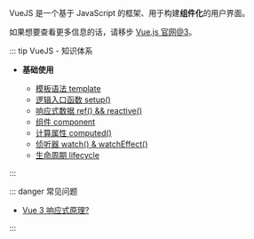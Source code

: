 <PageHeader content="Vue.js: JS 组件化框架" />

VueJS 是一个基于 JavaScript 的框架、用于构建**组件化**的用户界面。

如果想要查看更多信息的话，请移步 [Vue.js 官网@3](https://cn.vuejs.org/)。

::: tip VueJS - 知识体系

- **基础使用**

  - [模板语法 template](./usage/template-syntax/index.md)
  - [逻辑入口函数 setup()](./usage/setup.md)
  - [响应式数据 ref() && reactive()](./usage/ref-reactive.md)
  - [组件 component](./usage/component/index.md)
  - [计算属性 computed()](./usage/computed.md)
  - [侦听器 watch() & watchEffect()](./usage/watch/index.md)
  - [生命周期 lifecycle](./usage/lifecycle/index.md)

<!-- - **拓展使用** -->

:::

::: danger 常见问题

- [Vue 3 响应式原理?](./issues/reactivity.md)

:::
